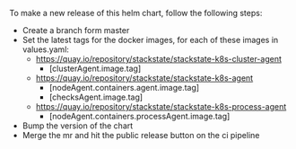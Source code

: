 To make a new release of this helm chart, follow the following steps:

- Create a branch form master
- Set the latest tags for the docker images, for each of these images in values.yaml:
  * https://quay.io/repository/stackstate/stackstate-k8s-cluster-agent
    * [clusterAgent.image.tag]
  * https://quay.io/repository/stackstate/stackstate-k8s-agent
    * [nodeAgent.containers.agent.image.tag]
    * [checksAgent.image.tag]
  * https://quay.io/repository/stackstate/stackstate-k8s-process-agent
    * [nodeAgent.containers.processAgent.image.tag]
- Bump the version of the chart
- Merge the mr and hit the public release button on the ci pipeline
